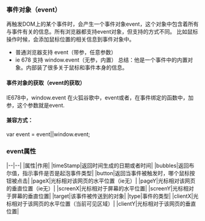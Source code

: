 ### 事件对象（event）
再触发DOM上的某个事件时，会产生一个事件对象event，这个对象中包含着所有与事件有关的信息。所有浏览器都支持event对象，但支持的方式不同。
比如鼠标操作时候，会添加鼠标位置的相关信息到事件对象中。
* 普通浏览器支持 event（带参，任意参数）
* ie 678 支持 window.event（无参，内置）
总结：他是一个事件中的内置对象。内部装了很多关于鼠标和事件本身的信息。

#### 事件对象的获取（event的获取）
IE678中，window.event
在火狐谷歌中，event或者，在事件绑定的函数中，加参，这个参数就是event.

#### 兼容方式：
var event = event||window.event;

### event属性

|--|--|
|属性|作用|
|timeStamp|返回时间生成的日期或者时间|
|bubbles|返回布尔值，指示事件是否是起泡事件类型|
|button|返回当事件被触发时，哪个鼠标按钮被点击|
|pageX|光标相对该网页的水平位置（ie无）|
|pageY|光标相对该网页的垂直位置（ie无）|
|screenX|光标相对于屏幕的水平位置|
|screenY|光标相对于屏幕的垂直位置|
|target|该事件被传送到的对象|
|type|事件的类型|
|clientX|光标相对于该网页的水平位置（当前可见区域）|
|clientY|光标相对于该网页的垂直位置|
